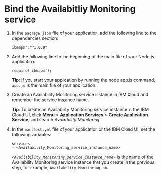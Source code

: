 # Bind the Availabitliy Monitoring service

1. In the `package.json` file of your application, add the following line to the dependencies section:
    ```
    ibmapm":"^1.0.0"
    ```
2. Add the following line to the beginning of the main file of your Node.js
application:
    ```
    require('ibmapm');
    ```
    **Tip**: If you start your application by running the node app.js command, `app.js` is the main file of your application.

3. Create an Availability Monitoring service instance in IBM Cloud and
remember the service instance name.
    
    **Tip**: To create an Availability Monitoring service instance in the IBM Cloud UI, click **Menu** > **Application Services** > **Create Application Service**, and search *Availability Monitoring*.
4. In the `manifest.yml` file of your application or the IBM Cloud UI, set the following variables:
    ```
    services:
    - <Availability_Monitoring_service_instance_name>
    ```
    *`<Availability_Monitoring_service_instance_name>`* is the name of the Availability Monitoring service instance that you create in the previous step, for example, `Availability Monitoring-bh`.
